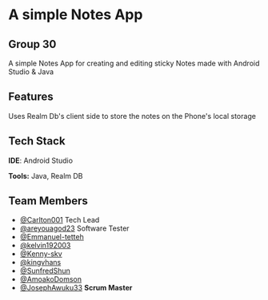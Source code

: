 
# A simple Notes App 
## Group 30 

A simple Notes App for creating and editing sticky Notes made with Android Studio & Java


## Features
Uses Realm Db's client side to store the notes on the Phone's local storage


## Tech Stack

**IDE**: Android Studio

**Tools:**  Java, Realm DB



## Team Members

- [@Carlton001](https://github.com/Carlton001) Tech Lead
- [@areyouagod23](https://github.com/areyouagod23) Software Tester
- [@Emmanuel-tetteh]()
- [@kelvin192003](https://github.com/kelvin192003)
- [@Kenny-skv](https://github.com/Kenny-skv)
- [@kingvhans](https://github.com/kingvhans)
- [@SunfredShun](https://github.com/SunfredShun)
- [@AmoakoDomson](https://github.com/AmoakoDomson) 
- [@JosephAwuku33](https://github.com/JosephAwuku33) **Scrum Master**


